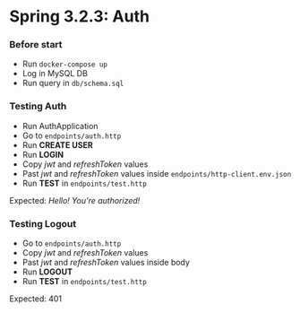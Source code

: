 # Spring 3.2.3: Auth

### Before start

- Run `docker-compose up`
- Log in MySQL DB 
- Run query in `db/schema.sql`

### Testing Auth

- Run AuthApplication
- Go to `endpoints/auth.http`
- Run **CREATE USER**
- Run **LOGIN**
- Copy _jwt_ and _refreshToken_ values
- Past _jwt_ and _refreshToken_ values inside `endpoints/http-client.env.json`
- Run **TEST** in `endpoints/test.http`

Expected: *Hello! You're authorized!*

### Testing Logout
- Go to `endpoints/auth.http`
- Copy _jwt_ and _refreshToken_ values
- Past _jwt_ and _refreshToken_ values inside body
- Run **LOGOUT**
- Run **TEST** in `endpoints/test.http`

Expected: 401